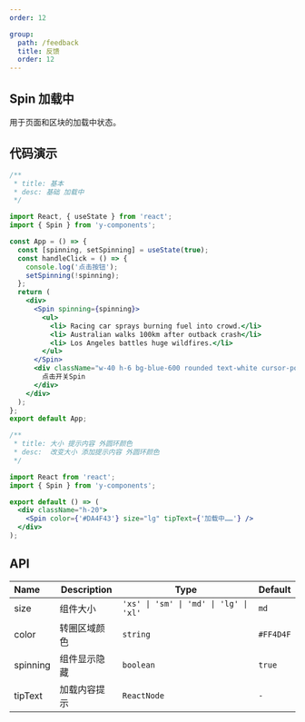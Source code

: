 ```yaml
---
order: 12

group:
  path: /feedback
  title: 反馈
  order: 12
---
```


## Spin 加载中

用于页面和区块的加载中状态。

## 代码演示

```jsx
/**
 * title: 基本
 * desc: 基础 加载中
 */

import React, { useState } from 'react';
import { Spin } from 'y-components';

const App = () => {
  const [spinning, setSpinning] = useState(true);
  const handleClick = () => {
    console.log('点击按钮');
    setSpinning(!spinning);
  };
  return (
    <div>
      <Spin spinning={spinning}>
        <ul>
          <li> Racing car sprays burning fuel into crowd.</li>
          <li> Australian walks 100km after outback crash</li>
          <li> Los Angeles battles huge wildfires.</li>
        </ul>
      </Spin>
      <div className="w-40 h-6 bg-blue-600 rounded text-white cursor-pointer" onClick={handleClick}>
        点击开关Spin
      </div>
    </div>
  );
};
export default App;
```

```jsx
/**
 * title: 大小 提示内容 外圆环颜色
 * desc:  改变大小 添加提示内容 外圆环颜色
 */

import React from 'react';
import { Spin } from 'y-components';

export default () => (
  <div className="h-20">
    <Spin color={'#DA4F43'} size="lg" tipText={'加载中……'} />
  </div>
);
```

## API

| Name | Description | Type | Default |
| :-- | --- | --- | --- |
| size | 组件大小 | <code color=#D56161 >'xs' \| 'sm' \| 'md' \| 'lg' \| 'xl'</code> | `md` |
| color | 转圈区域颜色 | `string` | `#FF4D4F` |
| spinning | 组件显示隐藏 | `boolean` | `true` |
| tipText | 加载内容提示 | `ReactNode` | `-` |
